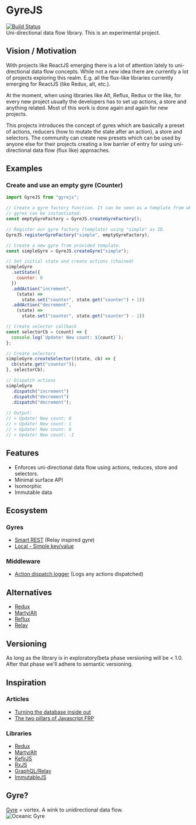 # GyreJS
[![Build Status](https://travis-ci.org/WRidder/GyreJS.svg)](https://travis-ci.org/WRidder/GyreJS)  
Uni-directional data flow library. This is an experimental project.

## Vision / Motivation
With projects like ReactJS emerging there is a lot of attention lately to uni-drectional data flow concepts.
While not a new idea there are currently a lot of projects exploring this realm. E.g. all the flux-like libraries currently
emerging for ReactJS (like Redux, alt, etc.). 

At the moment, when using libraries like Alt, Reflux, Redux or the like, for every new project usually the developers has to set up
actions, a store and anything related. Most of this work is done again and again for new projects.

This projects introduces the concept of gyres which are basically a preset of actions, reducers (how to mutate the state after an action), a store and selectors. 
The community can create new presets which can be used by anyone else for their projects creating a low barrier of entry for using 
uni-directional data flow (flux like) approaches.

## Examples
### Create and use an empty gyre (Counter)
```javascript  
import GyreJS from "gyrejs";

// Create a gyre factory function. It can be seen as a template from which actual
// gyres can be instantiated.
const emptyGyreFactory = GyreJS.createGyreFactory();

// Register our gyre factory (template) using "simple" as ID.
GyreJS.registerGyreFactory("simple", emptyGyreFactory);

// Create a new gyre from provided template.
const simpleGyre = GyreJS.createGyre("simple");

// Set initial state and create actions (chained)
simpleGyre
  .setState({
    counter: 0
  })
  .addAction("increment",
    (state) =>
      state.set("counter", state.get("counter") + 1))
  .addAction("decrement",
    (state) =>
      state.set("counter", state.get("counter") - 1))

// Create selector callback
const selectorCb = (count) => {
  console.log(`Update! New count: ${count}`);
};

// Create selectors
simpleGyre.createSelector((state, cb) => {
  cb(state.get("counter"));
}, selectorCb);

// Dispatch actions
simpleGyre
  .dispatch("increment")
  .dispatch("decrement")
  .dispatch("decrement");
  
// Output: 
// > Update! New count: 0
// > Update! New count: 1
// > Update! New count: 0
// > Update! New count: -1  
```

## Features
- Enforces uni-directional data flow using actions, reduces, store and selectors.
- Minimal surface API
- Isomorphic
- Immutable data

## Ecosystem
### Gyres
- [Smart REST](https://github.com/WRidder/gyrejs-smartrestgyre) (Relay inspired gyre)
- [Local - Simple key/value](https://github.com/WRidder/gyrejs-localgyre)

### Middleware
- [Action dispatch logger](https://github.com/WRidder/gyrejs-dispatchlogger) (Logs any actions dispatched)

## Alternatives
- [Redux](http://redux.org)
- [Marty/Alt](http://alt.js.org)
- [Reflux](https://github.com/reflux/refluxjs)
- [Relay](https://facebook.github.io/relay/)

## Versioning
As long as the library is in exploratory/beta phase versioning will be < 1.0. After that phase we'll adhere to semantic versioning.

## Inspiration
### Articles
- [Turning the database inside out](http://blog.confluent.io/2015/03/04/turning-the-database-inside-out-with-apache-samza/)
- [The two pillars of Javascript FRP](https://medium.com/javascript-scene/the-two-pillars-of-javascript-pt-2-functional-programming-a63aa53a41a4)

### Libraries
- [Redux](http://redux.org)
- [Marty/Alt](http://alt.js.org)
- [KefirJS](http://www.kefirjs.org)
- [RxJS](https://github.com/Reactive-Extensions/RxJS)
- [GraphQL/Relay](https://gist.github.com/wincent/598fa75e22bdfa44cf47)
- [ImmutableJS](https://facebook.github.io/immutable-js/)
 
## Gyre?
[Gyre](https://en.wikipedia.org/wiki/Ocean_gyre) = vortex. A wink to unidirectional data flow.  
![Oceanic Gyre](https://upload.wikimedia.org/wikipedia/commons/8/8a/Oceanic_gyres.png)
